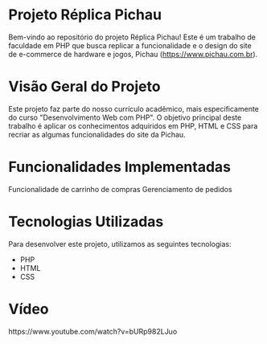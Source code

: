 <h1>Projeto Réplica Pichau</h1>

Bem-vindo ao repositório do projeto Réplica Pichau! Este é um trabalho de faculdade em PHP que busca replicar a funcionalidade e o design do site de e-commerce de hardware e jogos, Pichau (https://www.pichau.com.br).

<h1>Visão Geral do Projeto</h1>
Este projeto faz parte do nosso currículo acadêmico, mais especificamente do curso "Desenvolvimento Web com PHP". O objetivo principal deste trabalho é aplicar os conhecimentos adquiridos em PHP, HTML e CSS para recriar as algumas funcionalidades do site da Pichau.

<h1>Funcionalidades Implementadas</h1>
Funcionalidade de carrinho de compras
Gerenciamento de pedidos 


<h1>Tecnologias Utilizadas</h1>
Para desenvolver este projeto, utilizamos as seguintes tecnologias:

- PHP
- HTML
- CSS

<h1>Vídeo</h1>
https://www.youtube.com/watch?v=bURp982LJuo

